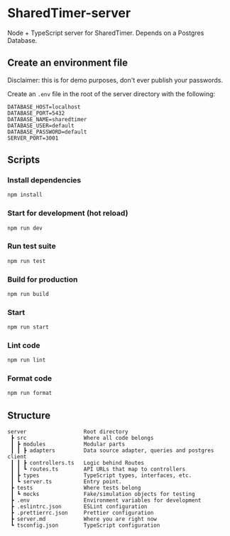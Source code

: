 # SharedTimer-server

Node + TypeScript server for SharedTimer.
Depends on a Postgres Database.

## Create an environment file

Disclaimer: this is for demo purposes, don't ever publish your passwords.

Create an `.env` file in the root of the server directory with the following:

```
DATABASE_HOST=localhost
DATABASE_PORT=5432
DATABASE_NAME=sharedtimer
DATABASE_USER=default
DATABASE_PASSWORD=default
SERVER_PORT=3001
```

## Scripts

### Install dependencies

```bash
npm install
```

### Start for development (hot reload)

```bash
npm run dev
```

### Run test suite

```bash
npm run test
```

### Build for production

```bash
npm run build
```

### Start

```bash
npm run start
```

### Lint code

```bash
npm run lint
```

### Format code

```bash
npm run format
```

## Structure

```
server                  Root directory
 ┣ src                  Where all code belongs
 ┃ ┣ modules            Modular parts
 ┃ ┃ ┣ adapters         Data source adapter, queries and postgres client
 ┃ ┃ ┣ controllers.ts   Logic behind Routes
 ┃ ┃ ┗ routes.ts        API URLs that map to controllers
 ┃ ┣ types              TypeScript types, interfaces, etc.
 ┃ ┗ server.ts          Entry point.
 ┣ tests                Where tests belong
 ┃ ┗ mocks              Fake/simulation objects for testing
 ┣ .env                 Environment variables for development
 ┣ .eslintrc.json       ESLint configuration
 ┣ .prettierrc.json     Prettier configuration
 ┣ server.md            Where you are right now
 ┗ tsconfig.json        TypeScript configuration
```
